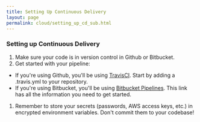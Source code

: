 ```yaml
---
title: Setting Up Continuous Delivery
layout: page
permalink: cloud/setting_up_cd_sub.html
---
```


### Setting up Continuous Delivery

1. Make sure your code is in version control in Github or Bitbucket.
1. Get started with your pipeline:
  * If you're using Github, you'll be using [TravisCI](https://travis-ci.org/). Start by adding a .travis.yml to your repository.
  * If you're using Bitbucket, you'll be using [Bitbucket Pipelines](https://confluence.atlassian.com/bitbucket/get-started-with-bitbucket-pipelines-792298921.html). This link has all the information you need to get started.
1. Remember to store your secrets (passwords, AWS access keys, etc.) in encrypted environment variables. Don't commit them to your codebase!
